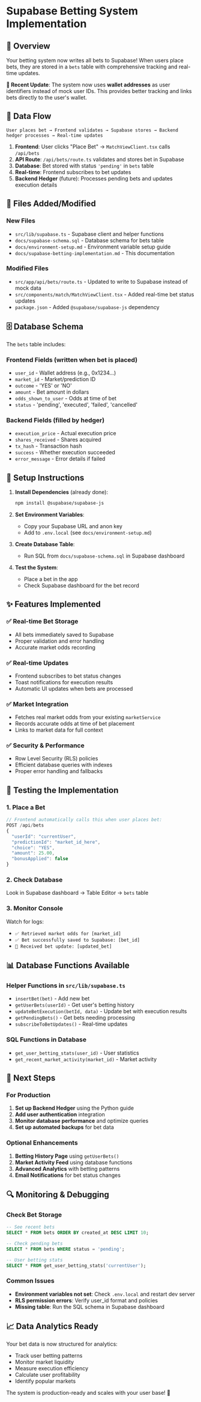 # Supabase Betting System Implementation

## 🎯 Overview

Your betting system now writes all bets to Supabase! When users place bets, they are stored in a `bets` table with comprehensive tracking and real-time updates.

**🔄 Recent Update**: The system now uses **wallet addresses** as user identifiers instead of mock user IDs. This provides better tracking and links bets directly to the user's wallet.

## 🔄 Data Flow

```
User places bet → Frontend validates → Supabase stores → Backend hedger processes → Real-time updates
```

1. **Frontend**: User clicks "Place Bet" → `MatchViewClient.tsx` calls `/api/bets`
2. **API Route**: `/api/bets/route.ts` validates and stores bet in Supabase
3. **Database**: Bet stored with status `'pending'` in `bets` table
4. **Real-time**: Frontend subscribes to bet updates
5. **Backend Hedger** (future): Processes pending bets and updates execution details

## 📁 Files Added/Modified

### New Files
- `src/lib/supabase.ts` - Supabase client and helper functions
- `docs/supabase-schema.sql` - Database schema for bets table
- `docs/environment-setup.md` - Environment variable setup guide
- `docs/supabase-betting-implementation.md` - This documentation

### Modified Files
- `src/app/api/bets/route.ts` - Updated to write to Supabase instead of mock data
- `src/components/match/MatchViewClient.tsx` - Added real-time bet status updates
- `package.json` - Added `@supabase/supabase-js` dependency

## 🗄️ Database Schema

The `bets` table includes:

### Frontend Fields (written when bet is placed)
- `user_id` - Wallet address (e.g., 0x1234...)
- `market_id` - Market/prediction ID  
- `outcome` - 'YES' or 'NO'
- `amount` - Bet amount in dollars
- `odds_shown_to_user` - Odds at time of bet
- `status` - 'pending', 'executed', 'failed', 'cancelled'

### Backend Fields (filled by hedger)
- `execution_price` - Actual execution price
- `shares_received` - Shares acquired
- `tx_hash` - Transaction hash
- `success` - Whether execution succeeded
- `error_message` - Error details if failed

## 🔧 Setup Instructions

1. **Install Dependencies** (already done):
   ```bash
   npm install @supabase/supabase-js
   ```

2. **Set Environment Variables**:
   - Copy your Supabase URL and anon key
   - Add to `.env.local` (see `docs/environment-setup.md`)

3. **Create Database Table**:
   - Run SQL from `docs/supabase-schema.sql` in Supabase dashboard

4. **Test the System**:
   - Place a bet in the app
   - Check Supabase dashboard for the bet record

## ✨ Features Implemented

### ✅ Real-time Bet Storage
- All bets immediately saved to Supabase
- Proper validation and error handling
- Accurate market odds recording

### ✅ Real-time Updates
- Frontend subscribes to bet status changes
- Toast notifications for execution results
- Automatic UI updates when bets are processed

### ✅ Market Integration
- Fetches real market odds from your existing `marketService`
- Records accurate odds at time of bet placement
- Links to market data for full context

### ✅ Security & Performance
- Row Level Security (RLS) policies
- Efficient database queries with indexes
- Proper error handling and fallbacks

## 🧪 Testing the Implementation

### 1. Place a Bet
```javascript
// Frontend automatically calls this when user places bet:
POST /api/bets
{
  "userId": "currentUser",
  "predictionId": "market_id_here", 
  "choice": "YES",
  "amount": 25.00,
  "bonusApplied": false
}
```

### 2. Check Database
Look in Supabase dashboard → Table Editor → `bets` table

### 3. Monitor Console
Watch for logs:
- `✅ Retrieved market odds for [market_id]`
- `✅ Bet successfully saved to Supabase: [bet_id]`
- `📡 Received bet update: [updated_bet]`

## 📊 Database Functions Available

### Helper Functions in `src/lib/supabase.ts`
- `insertBet(bet)` - Add new bet
- `getUserBets(userId)` - Get user's betting history  
- `updateBetExecution(betId, data)` - Update bet with execution results
- `getPendingBets()` - Get bets needing processing
- `subscribeToBetUpdates()` - Real-time updates

### SQL Functions in Database
- `get_user_betting_stats(user_id)` - User statistics
- `get_recent_market_activity(market_id)` - Market activity

## 🚀 Next Steps

### For Production
1. **Set up Backend Hedger** using the Python guide
2. **Add user authentication** integration
3. **Monitor database performance** and optimize queries
4. **Set up automated backups** for bet data

### Optional Enhancements
1. **Betting History Page** using `getUserBets()`
2. **Market Activity Feed** using database functions
3. **Advanced Analytics** with betting patterns
4. **Email Notifications** for bet status changes

## 🔍 Monitoring & Debugging

### Check Bet Storage
```sql
-- See recent bets
SELECT * FROM bets ORDER BY created_at DESC LIMIT 10;

-- Check pending bets
SELECT * FROM bets WHERE status = 'pending';

-- User betting stats
SELECT * FROM get_user_betting_stats('currentUser');
```

### Common Issues
- **Environment variables not set**: Check `.env.local` and restart dev server
- **RLS permission errors**: Verify user_id format and policies
- **Missing table**: Run the SQL schema in Supabase dashboard

## 📈 Data Analytics Ready

Your bet data is now structured for analytics:
- Track user betting patterns
- Monitor market liquidity
- Measure execution efficiency  
- Calculate user profitability
- Identify popular markets

The system is production-ready and scales with your user base! 🎉 